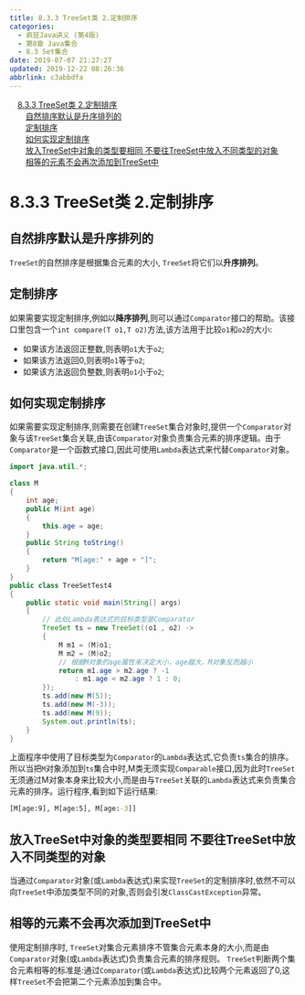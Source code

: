 ```yaml
---
title: 8.3.3 TreeSet类 2.定制排序
categories: 
  - 疯狂Java讲义 (第4版)
  - 第8章 Java集合
  - 8.3 Set集合
date: 2019-07-07 21:27:27
updated: 2019-12-22 08:26:36
abbrlink: c3abbdfa
---
```

<div id='my_toc'><a href="/JavaReadingNotes/c3abbdfa/#8-3-3-TreeSet类-2-定制排序" class="header_1">8.3.3 TreeSet类 2.定制排序</a><br><a href="/JavaReadingNotes/c3abbdfa/#自然排序默认是升序排列的" class="header_2">自然排序默认是升序排列的</a><br><a href="/JavaReadingNotes/c3abbdfa/#定制排序" class="header_2">定制排序</a><br><a href="/JavaReadingNotes/c3abbdfa/#如何实现定制排序" class="header_2">如何实现定制排序</a><br><a href="/JavaReadingNotes/c3abbdfa/#放入TreeSet中对象的类型要相同-不要往TreeSet中放入不同类型的对象" class="header_2">放入TreeSet中对象的类型要相同 不要往TreeSet中放入不同类型的对象</a><br><a href="/JavaReadingNotes/c3abbdfa/#相等的元素不会再次添加到TreeSet中" class="header_2">相等的元素不会再次添加到TreeSet中</a><br></div>
<style>.header_1{margin-left: 1em;}.header_2{margin-left: 2em;}.header_3{margin-left: 3em;}.header_4{margin-left: 4em;}.header_5{margin-left: 5em;}.header_6{margin-left: 6em;}</style>
<!--more-->
<script>if (navigator.platform.search('arm')==-1){document.getElementById('my_toc').style.display = 'none';}var e,p = document.getElementsByTagName('p');while (p.length>0) {e = p[0];e.parentElement.removeChild(e);}</script>

<!--end-->
<!--SSTStart-->
# 8.3.3 TreeSet类 2.定制排序 #
## 自然排序默认是升序排列的 ##
`TreeSet`的自然排序是根据集合元素的大小, `TreeSet`将它们以**升序排列**。
## 定制排序 ##
如果需要实现定制排序,例如以**降序排列**,则可以通过`Comparator`接口的帮助。该接口里包含一个`int compare(T o1,T o2)`方法,该方法用于比较`o1`和`o2`的大小:
- 如果该方法返回正整数,则表明`o1`大于`o2`;
- 如果该方法返回0,则表明`o1`等于`o2`;
- 如果该方法返回负整数,则表明`o1`小于`o2`;

## 如何实现定制排序 ##
如果需要实现定制排序,则需要在创建`TreeSet`集合对象时,提供一个`Comparator`对象与该`TreeSet`集合关联,由该`Comparator`对象负责集合元素的排序逻辑。由于`Comparator`是一个函数式接口,因此可使用`Lambda`表达式来代替`Comparator`对象。
```java
import java.util.*;

class M
{
    int age;
    public M(int age)
    {
        this.age = age;
    }
    public String toString()
    {
        return "M[age:" + age + "]";
    }
}
public class TreeSetTest4
{
    public static void main(String[] args)
    {
        // 此处Lambda表达式的目标类型是Comparator
        TreeSet ts = new TreeSet((o1 , o2) ->
        {
            M m1 = (M)o1;
            M m2 = (M)o2;
            // 根据M对象的age属性来决定大小，age越大，M对象反而越小
            return m1.age > m2.age ? -1
                : m1.age < m2.age ? 1 : 0;
        });
        ts.add(new M(5));
        ts.add(new M(-3));
        ts.add(new M(9));
        System.out.println(ts);
    }
}
```
上面程序中使用了目标类型为`Comparator`的`Lambda`表达式,它负责`ts`集合的排序。所以当把`M`对象添加到`ts`集合中时,M类无须实现`Comparable`接口,因为此时`TreeSet`无须通过M对象本身来比较大小,而是由与`TreeSet`关联的`Lambda`表达式来负责集合元素的排序。运行程序,看到如下运行结果:
```cmd
[M[age:9], M[age:5], M[age:-3]]
```
## 放入TreeSet中对象的类型要相同 不要往TreeSet中放入不同类型的对象 ##
当通过`Comparator`对象(或`Lambda`表达式)来实现`TreeSet`的定制排序时,依然不可以向`TreeSet`中添加类型不同的对象,否则会引发`ClassCastException`异常。
## 相等的元素不会再次添加到TreeSet中 ##
使用定制排序时, `TreeSet`对集合元素排序不管集合元素本身的大小,而是由`Comparator`对象(或`Lambda`表达式)负责集合元素的排序规则。 `TreeSet`判断两个集合元素相等的标准是:通过`Comparator`(或`Lambda`表达式)比较两个元素返回了0,这样`TreeSet`不会把第二个元素添加到集合中。
<!--SSTStop-->
